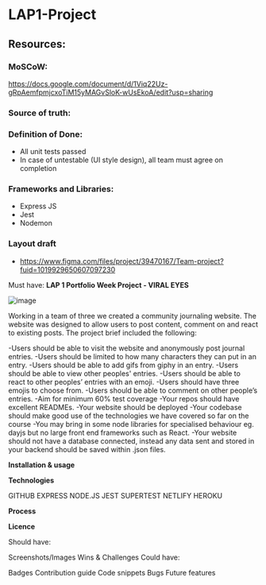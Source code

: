 # LAP1-Project

## Resources:
### MoSCoW:
https://docs.google.com/document/d/1Viq22Uz-gRpAemfpmjcxoTiM15yMAGvSloK-wUsEkoA/edit?usp=sharing
### Source of truth:
### Definition of Done:
* All unit tests passed
* In case of untestable (UI style design), all team must agree on completion
### Frameworks and Libraries:
* Express JS
* Jest
* Nodemon
### Layout draft
* https://www.figma.com/files/project/39470167/Team-project?fuid=1019929650607097230


Must have:
**LAP 1 Portfolio Week Project - VIRAL EYES**

![image](https://user-images.githubusercontent.com/32695213/136435367-5548f821-4b7d-46e6-8784-513460ccd18a.png)


Working in a team of three we created a community journaling website. The website was designed to allow users to post content, comment on and react to existing posts. The project brief included the following:

-Users should be able to visit the website and anonymously post journal entries.
-Users should be limited to how many characters they can put in an entry.
-Users should be able to add gifs from giphy in an entry.
-Users should be able to view other peoples' entries.
-Users should be able to react to other peoples’ entries with an emoji.
-Users should have three emojis to choose from.
-Users should be able to comment on other people’s entries.
-Aim for minimum 60% test coverage
-Your repos should have excellent READMEs. 
-Your website should be deployed 
-Your codebase should make good use of the technologies we have covered so far on the course
-You may bring in some node libraries for specialised behaviour eg. dayjs but no large front end frameworks such as React.
-Your website should not have a database connected, instead any data sent and stored in your backend should be saved within .json files.


**Installation & usage**


**Technologies**

GITHUB
EXPRESS
NODE.JS
JEST
SUPERTEST
NETLIFY
HEROKU

**Process**

**Licence**



Should have:

Screenshots/Images
Wins & Challenges
Could have:

Badges
Contribution guide
Code snippets
Bugs
Future features
